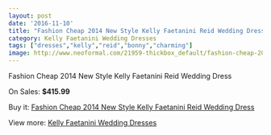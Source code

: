 ```yaml
---
layout: post
date: '2016-11-10'
title: "Fashion Cheap 2014 New Style Kelly Faetanini Reid Wedding Dress"
category: Kelly Faetanini Wedding Dresses
tags: ["dresses","kelly","reid","bonny","charming"]
image: http://www.neoformal.com/21959-thickbox_default/fashion-cheap-2014-new-style-kelly-faetanini-reid-wedding-dress.jpg
---
```

Fashion Cheap 2014 New Style Kelly Faetanini Reid Wedding Dress

On Sales: **$415.99**
<a href="https://www.neoformal.com/en/kelly-faetanini-wedding-dresses-2014/7187-fashion-cheap-2014-new-style-kelly-faetanini-reid-wedding-dress.html"><amp-img layout="responsive" width="600" height="600" src="//www.neoformal.com/21959-thickbox_default/fashion-cheap-2014-new-style-kelly-faetanini-reid-wedding-dress.jpg" alt="Fashion Cheap 2014 New Style Kelly Faetanini Reid Wedding Dress 0" /></a>
<a href="https://www.neoformal.com/en/kelly-faetanini-wedding-dresses-2014/7187-fashion-cheap-2014-new-style-kelly-faetanini-reid-wedding-dress.html"><amp-img layout="responsive" width="600" height="600" src="//www.neoformal.com/21960-thickbox_default/fashion-cheap-2014-new-style-kelly-faetanini-reid-wedding-dress.jpg" alt="Fashion Cheap 2014 New Style Kelly Faetanini Reid Wedding Dress 1" /></a>

Buy it: [Fashion Cheap 2014 New Style Kelly Faetanini Reid Wedding Dress](https://www.neoformal.com/en/kelly-faetanini-wedding-dresses-2014/7187-fashion-cheap-2014-new-style-kelly-faetanini-reid-wedding-dress.html "Fashion Cheap 2014 New Style Kelly Faetanini Reid Wedding Dress")

View more: [Kelly Faetanini Wedding Dresses](https://www.neoformal.com/en/113-kelly-faetanini-wedding-dresses-2014 "Kelly Faetanini Wedding Dresses")